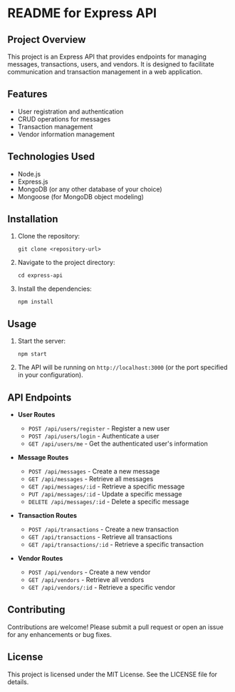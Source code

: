 # README for Express API

## Project Overview

This project is an Express API that provides endpoints for managing messages, transactions, users, and vendors. It is designed to facilitate communication and transaction management in a web application.

## Features

- User registration and authentication
- CRUD operations for messages
- Transaction management
- Vendor information management

## Technologies Used

- Node.js
- Express.js
- MongoDB (or any other database of your choice)
- Mongoose (for MongoDB object modeling)

## Installation

1. Clone the repository:
   ```
   git clone <repository-url>
   ```

2. Navigate to the project directory:
   ```
   cd express-api
   ```

3. Install the dependencies:
   ```
   npm install
   ```

## Usage

1. Start the server:
   ```
   npm start
   ```

2. The API will be running on `http://localhost:3000` (or the port specified in your configuration).

## API Endpoints

- **User Routes**
  - `POST /api/users/register` - Register a new user
  - `POST /api/users/login` - Authenticate a user
  - `GET /api/users/me` - Get the authenticated user's information

- **Message Routes**
  - `POST /api/messages` - Create a new message
  - `GET /api/messages` - Retrieve all messages
  - `GET /api/messages/:id` - Retrieve a specific message
  - `PUT /api/messages/:id` - Update a specific message
  - `DELETE /api/messages/:id` - Delete a specific message

- **Transaction Routes**
  - `POST /api/transactions` - Create a new transaction
  - `GET /api/transactions` - Retrieve all transactions
  - `GET /api/transactions/:id` - Retrieve a specific transaction

- **Vendor Routes**
  - `POST /api/vendors` - Create a new vendor
  - `GET /api/vendors` - Retrieve all vendors
  - `GET /api/vendors/:id` - Retrieve a specific vendor

## Contributing

Contributions are welcome! Please submit a pull request or open an issue for any enhancements or bug fixes.

## License

This project is licensed under the MIT License. See the LICENSE file for details.